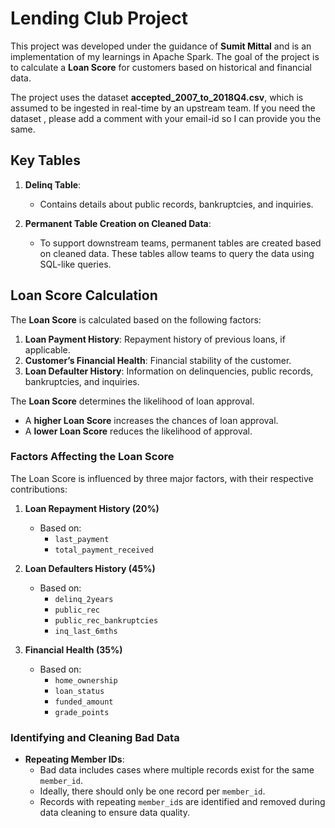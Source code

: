 ﻿# Lending Club Project  

This project was developed under the guidance of **Sumit Mittal** and is an implementation of my learnings in Apache Spark. The goal of the project is to calculate a **Loan Score** for customers based on historical and financial data.  

The project uses the dataset **accepted_2007_to_2018Q4.csv**, which is assumed to be ingested in real-time by an upstream team.  If you need the dataset , please add a comment with your email-id so I can provide you the same.

## Key Tables  

1. **Delinq Table**:  
   - Contains details about public records, bankruptcies, and inquiries.  

2. **Permanent Table Creation on Cleaned Data**:  
   - To support downstream teams, permanent tables are created based on cleaned data. These tables allow teams to query the data using SQL-like queries.  


## Loan Score Calculation  

The **Loan Score** is calculated based on the following factors:  
1. **Loan Payment History**: Repayment history of previous loans, if applicable.  
2. **Customer’s Financial Health**: Financial stability of the customer.  
3. **Loan Defaulter History**: Information on delinquencies, public records, bankruptcies, and inquiries.  

The **Loan Score** determines the likelihood of loan approval.  
- A **higher Loan Score** increases the chances of loan approval.  
- A **lower Loan Score** reduces the likelihood of approval.  

### Factors Affecting the Loan Score  

The Loan Score is influenced by three major factors, with their respective contributions:  
1. **Loan Repayment History (20%)**  
   - Based on:  
     - `last_payment`  
     - `total_payment_received`  

2. **Loan Defaulters History (45%)**  
   - Based on:  
     - `delinq_2years`  
     - `public_rec`  
     - `public_rec_bankruptcies`  
     - `inq_last_6mths`  

3. **Financial Health (35%)**  
   - Based on:  
     - `home_ownership`  
     - `loan_status`  
     - `funded_amount`  
     - `grade_points`  

### Identifying and Cleaning Bad Data  

- **Repeating Member IDs**:  
  - Bad data includes cases where multiple records exist for the same `member_id`.  
  - Ideally, there should only be one record per `member_id`.  
  - Records with repeating `member_id`s are identified and removed during data cleaning to ensure data quality.  
